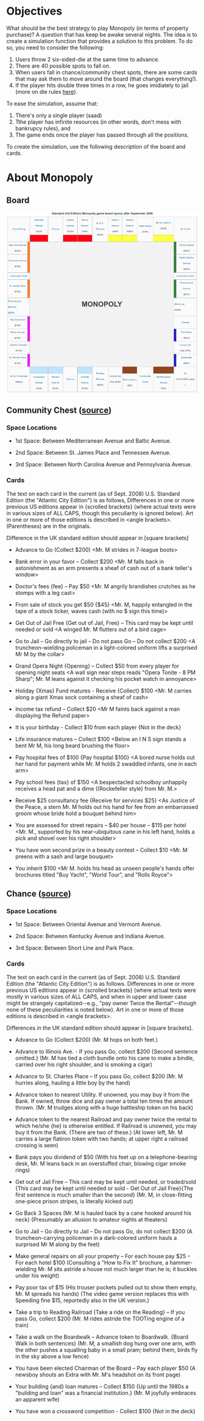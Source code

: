 # Objectives

What should be the best strategy to play Monopoly (in terms of property purchase)? A question that has keep be awake several nights. The idea is to create a simulation function that provides a solution to this problem. To do so, you need to consider the following:

1.  Users throw 2 six-sided-die at the same time to advance.
2.  There are 40 possible spots to fall on.
3.  When users fall in chance/community chest spots, there are some cards that may ask them to move around the board (that changes everything!).
4.  If the player hits double three times in a row, he goes imidiately to jail (more on die rules [here](http://monopoly.wikia.com/wiki/Die)).

To ease the simulation, assume that:

1.  There's only a single player (saad)
2.  Tthe player has infinite resources (in other words, don't mess with bankrupcy rules), and
3.  The game ends once the player has passed through all the positions.

To create the simulation, use the following description of the board and cards.

# About Monopoly

## Board

![](monopoly-board-us-edition-after-sep-2008.png "Downloaded from http://monopoly.wikia.com/wiki/Monopoly_Board")

## Community Chest ([source](http://monopoly.wikia.com/wiki/Community_Chest))

### Space Locations


* 1st Space: Between Mediterranean Avenue and Baltic Avenue.

* 2nd Space: Between St. James Place and Tennessee Avenue.

* 3rd Space: Between North Carolina Avenue and Pennsylvania Avenue.

### Cards

The text on each card in the current (as of Sept. 2008) U.S. Standard Edition (the "Atlantic City Edition") is as follows, Differences in one or more previous US editions appear in {scrolled brackets} (where actual texts were in various sizes of ALL CAPS, though this peculiarity is ignored below). Art in one or more of those editions is described in \<angle brackets\>. (Parentheses) are in the originals.

Difference in the UK standard edition should appear in [square brackets]


* Advance to Go (Collect $200) \<Mr. M strides in 7-league boots\>

* Bank error in your favor – Collect $200 \<Mr. M falls back in astonishment as an arm presents a sheaf of cash out of a bank teller's window\>

* Doctor's fees {fee} – Pay $50 \<Mr. M angrily brandishes crutches as he stomps with a leg cast\>

* From sale of stock you get $50 {$45} \<Mr. M, happily entangled in the tape of a stock ticker, waves cash (with no $ sign this time)\>

* Get Out of Jail Free {Get out of Jail, Free} – This card may be kept until needed or sold \<A winged Mr. M flutters out of a bird cage\>

* Go to Jail – Go directly to jail – Do not pass Go – Do not collect $200 \<A truncheon-wielding policeman in a light-colored uniform lifts a surprised Mr M by the collar\>

* Grand Opera Night {Opening} – Collect $50 from every player for opening night seats \<A wall sign near steps reads "Opera Tonite - 8 PM Sharp"; Mr. M leans against it checking his pocket watch in annoyance\>

* Holiday {Xmas} Fund matures - Receive {Collect} $100 \<Mr. M carries along a giant Xmas sock containing a sheaf of cash\>

* Income tax refund – Collect $20 \<Mr M faints back against a man displaying the Refund paper\>

* It is your birthday - Collect $10 from each player {Not in the deck}

* Life insurance matures – Collect $100 \<Below an I N S sign stands a bent Mr M, his long beard brushing the floor\>

* Pay hospital fees of $100 {Pay hospital $100} \<A bored nurse holds out her hand for payment while Mr. M holds 2 swaddled infants, one in each arm\>

* Pay school fees {tax} of $150 \<A bespectacled schoolboy unhappily receives a head pat and a dime ((Rockefeller style) from Mr. M.\>

* Receive $25 consultancy fee {Receive for services $25} \<As Justice of the Peace, a stern Mr. M holds out his hand for fee from an embarrassed groom whose bride hold a bouquet behind him\>

* You are assessed for street repairs – $40 per house – $115 per hotel \<Mr. M., supported by his near-ubiquitous cane in his left hand, holds a pick and shovel over his right shoulder\>

* You have won second prize in a beauty contest – Collect $10 \<Mr. M preens with a sash and large bouquet\>

* You inherit $100 \<Mr M. holds his head as unseen people's hands offer brochures titled "Buy Yacht", "World Tour", and "Rolls Royce"\>


## Chance ([source](http://monopoly.wikia.com/wiki/Chance))

### Space Locations

* 1st Space: Between Oriental Avenue and Vermont Avenue.

* 2nd Space: Between Kentucky Avenue and Indiana Avenue.

* 3rd Space: Between Short Line and Park Place.

### Cards

The text on each card in the current (as of Sept. 2008) U.S. Standard Edition (the "Atlantic City Edition") is as follows. Differences in one or more previous US editions appear in {scrolled brackets} (where actual texts were mostly in various sizes of ALL CAPS, and when in upper and lower case might be strangely capitalized--e.g., "pay owner Twice the Rental"--though none of these peculiarities is noted below). Art in one or more of those editions is described in \<angle brackets\>.


Differences in the UK standard edition should appear in [square brackets]. 

* Advance to Go (Collect $200) (Mr. M hops on both feet.)

* Advance to Illinois Ave. - If you pass Go, collect $200 {Second sentence omitted.} (Mr. M has tied a cloth bundle onto his cane to make a bindle, carried over his right shoulder, and is smoking a cigar)

* Advance to St. Charles Place – If you pass Go, collect $200 (Mr. M hurries along, hauling a little boy by the hand)

* Advance token to nearest Utility. If unowned, you may buy it from the Bank. If owned, throw dice and pay owner a total ten times the amount thrown. (Mr. M trudges along with a huge battleship token on his back)

* Advance token to the nearest Railroad and pay owner twice the rental to which he/she {he} is otherwise entitled. If Railroad is unowned, you may buy it from the Bank. (There are two of these.) (At lower left, Mr. M carries a large flatiron token with two hands; at upper right a railroad crossing is seen)

* Bank pays you dividend of $50 (With his feet up on a telephone-bearing desk, Mr. M leans back in an overstuffed chair, blowing cigar smoke rings)

* Get out of Jail Free – This card may be kept until needed, or traded/sold {This card may be kept until needed or sold - Get Out of Jail Free}{The first sentence is much smaller than the second} (Mr. M, in close-fitting one-piece prison stripes, is literally kicked out)

* Go Back 3 Spaces (Mr. M is hauled back by a cane hooked around his neck) {Presumably an allusion to amateur nights at theaters}

* Go to Jail – Go directly to Jail – Do not pass Go, do not collect $200 (A truncheon-carrying policeman in a dark-colored uniform hauls a surprised Mr M along by the feet)

* Make general repairs on all your property – For each house pay $25 – For each hotel $100 (Consulting a "How to Fix It" brochure, a hammer-wielding Mr. M sits astride a house not much larger than he is; it buckles under his weight)

* Pay poor tax of $15 (His trouser pockets pulled out to show them empty, Mr. M spreads his hands) (The video game version replaces this with Speeding fine $15, reportedly also in the UK version.)

* Take a trip to Reading Railroad {Take a ride on the Reading} – If you pass Go, collect $200 (Mr. M rides astride the TOOTing engine of a train)

* Take a walk on the Boardwalk – Advance token to Boardwalk. {Board Walk in both sentences} (Mr. M, a smallish dog hung over one arm, with the other pushes a squalling baby in a small pram; behind them, birds fly in the sky above a low fence)

* You have been elected Chairman of the Board – Pay each player $50 (A newsboy shouts an Extra with Mr. M's headshot on its front page)

* Your building {and} loan matures – Collect $150 {Up until the 1980s a "building and loan" was a financial institution.} (Mr. M joyfully embraces an apparent wife)

* You have won a crossword competition - Collect $100 {Not in the deck}
